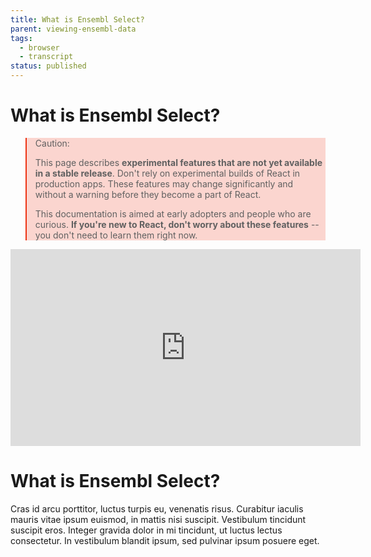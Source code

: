 ```yaml
---
title: What is Ensembl Select?
parent: viewing-ensembl-data
tags:
  - browser
  - transcript
status: published
---
```


# What is Ensembl Select?

<style>
.scary > blockquote {
  background-color: rgba(237, 51, 21, 0.2);
  border-left-color: #ed3315;
}
</style>

<div class="scary">

>Caution:
>
>This page describes **experimental features that are not yet available in a stable release**. Don't rely on experimental builds of React in production apps. These features may change significantly and without a warning before they become a part of React.
>
>This documentation is aimed at early adopters and people who are curious. **If you're new to React, don't worry about these features** -- you don't need to learn them right now.

</div>

<iframe width="560" height="315" src="https://www.youtube.com/embed/C2g37X_uMok" frameborder="0" allowfullscreen></iframe>


# What is Ensembl Select?

Cras id arcu porttitor, luctus turpis eu, venenatis risus. Curabitur iaculis mauris vitae ipsum euismod, in mattis nisi suscipit. Vestibulum tincidunt suscipit eros. Integer gravida dolor in mi tincidunt, ut luctus lectus consectetur. In vestibulum blandit ipsum, sed pulvinar ipsum posuere eget. 
